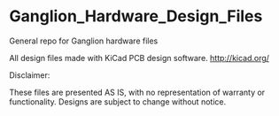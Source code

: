 # Ganglion_Hardware_Design_Files
General repo for Ganglion hardware files 

All design files made with KiCad PCB design software.
http://kicad.org/

Disclaimer:

These files are presented AS IS, with no representation of warranty or functionality.
Designs are subject to change without notice.
